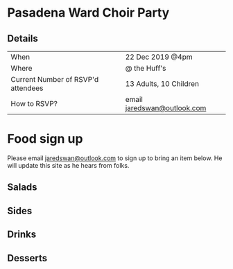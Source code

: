 # Pasadena Ward Choir Party

## Details
|  |  |
|--|--|
| When | 22 Dec 2019 @4pm |
| Where | @ the Huff's |
| Current Number of RSVP'd attendees | 13 Adults, 10 Children |
| How to RSVP? | email jaredswan@outlook.com |


# Food sign up
Please email jaredswan@outlook.com to sign up to bring an item below. He will update this site as he hears from folks.

## Salads

## Sides

## Drinks 

## Desserts


